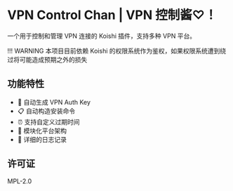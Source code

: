 # VPN Control Chan | VPN 控制酱♡！

一个用于控制和管理 VPN 连接的 Koishi 插件，支持多种 VPN 平台。

!!! WARNING
    本项目目前依赖 Koishi 的权限系统作为鉴权，如果权限系统遭到绕过将可能造成预期之外的损失

## 功能特性

- 🔑 自动生成 VPN Auth Key
- 📋 自动构造安装命令
- ⏰ 支持自定义过期时间
- 🔌 模块化平台架构
- 📝 详细的日志记录

## 许可证

MPL-2.0
